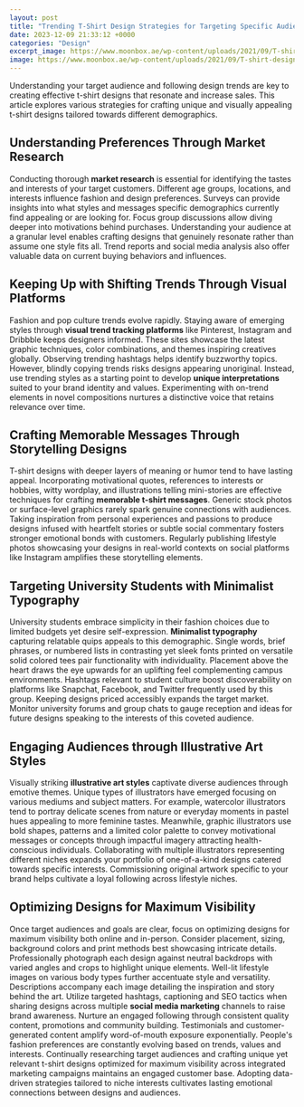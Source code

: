 ```yaml
---
layout: post
title: "Trending T-Shirt Design Strategies for Targeting Specific Audiences"
date: 2023-12-09 21:33:12 +0000
categories: "Design"
excerpt_image: https://www.moonbox.ae/wp-content/uploads/2021/09/T-shirt-design-trends-2.png
image: https://www.moonbox.ae/wp-content/uploads/2021/09/T-shirt-design-trends-2.png
---
```


Understanding your target audience and following design trends are key to creating effective t-shirt designs that resonate and increase sales. This article explores various strategies for crafting unique and visually appealing t-shirt designs tailored towards different demographics.
## Understanding Preferences Through Market Research
Conducting thorough **market research** is essential for identifying the tastes and interests of your target customers. Different age groups, locations, and interests influence fashion and design preferences. Surveys can provide insights into what styles and messages specific demographics currently find appealing or are looking for. Focus group discussions allow diving deeper into motivations behind purchases. Understanding your audience at a granular level enables crafting designs that genuinely resonate rather than assume one style fits all. Trend reports and social media analysis also offer valuable data on current buying behaviors and influences.
## Keeping Up with Shifting Trends Through Visual Platforms  
Fashion and pop culture trends evolve rapidly. Staying aware of emerging styles through **visual trend tracking platforms** like Pinterest, Instagram and Dribbble keeps designers informed. These sites showcase the latest graphic techniques, color combinations, and themes inspiring creatives globally. Observing trending hashtags helps identify buzzworthy topics. However, blindly copying trends risks designs appearing unoriginal. Instead, use trending styles as a starting point to develop **unique interpretations** suited to your brand identity and values. Experimenting with on-trend elements in novel compositions nurtures a distinctive voice that retains relevance over time.
## Crafting Memorable Messages Through Storytelling Designs
T-shirt designs with deeper layers of meaning or humor tend to have lasting appeal. Incorporating motivational quotes, references to interests or hobbies, witty wordplay, and illustrations telling mini-stories are effective techniques for crafting **memorable t-shirt messages**. Generic stock photos or surface-level graphics rarely spark genuine connections with audiences. Taking inspiration from personal experiences and passions to produce designs infused with heartfelt stories or subtle social commentary fosters stronger emotional bonds with customers. Regularly publishing lifestyle photos showcasing your designs in real-world contexts on social platforms like Instagram amplifies these storytelling elements. 
## Targeting University Students with Minimalist Typography 
University students embrace simplicity in their fashion choices due to limited budgets yet desire self-expression. **Minimalist typography** capturing relatable quips appeals to this demographic. Single words, brief phrases, or numbered lists in contrasting yet sleek fonts printed on versatile solid colored tees pair functionality with individuality. Placement above the heart draws the eye upwards for an uplifting feel complementing campus environments. Hashtags relevant to student culture boost discoverability on platforms like Snapchat, Facebook, and Twitter frequently used by this group. Keeping designs priced accessibly expands the target market. Monitor university forums and group chats to gauge reception and ideas for future designs speaking to the interests of this coveted audience.
## Engaging Audiences through Illustrative Art Styles
Visually striking **illustrative art styles** captivate diverse audiences through emotive themes. Unique types of illustrators have emerged focusing on various mediums and subject matters. For example, watercolor illustrators tend to portray delicate scenes from nature or everyday moments in pastel hues appealing to more feminine tastes. Meanwhile, graphic illustrators use bold shapes, patterns and a limited color palette to convey motivational messages or concepts through impactful imagery attracting health-conscious individuals. Collaborating with multiple illustrators representing different niches expands your portfolio of one-of-a-kind designs catered towards specific interests. Commissioning original artwork specific to your brand helps cultivate a loyal following across lifestyle niches. 
## Optimizing Designs for Maximum Visibility  
Once target audiences and goals are clear, focus on optimizing designs for maximum visibility both online and in-person. Consider placement, sizing, background colors and print methods best showcasing intricate details. Professionally photograph each design against neutral backdrops with varied angles and crops to highlight unique elements. Well-lit lifestyle images on various body types further accentuate style and versatility. Descriptions accompany each image detailing the inspiration and story behind the art. Utilize targeted hashtags, captioning and SEO tactics when sharing designs across multiple **social media marketing** channels to raise brand awareness. Nurture an engaged following through consistent quality content, promotions and community building. Testimonials and customer-generated content amplify word-of-mouth exposure exponentially. 
People's fashion preferences are constantly evolving based on trends, values and interests. Continually researching target audiences and crafting unique yet relevant t-shirt designs optimized for maximum visibility across integrated marketing campaigns maintains an engaged customer base. Adopting data-driven strategies tailored to niche interests cultivates lasting emotional connections between designs and audiences.
